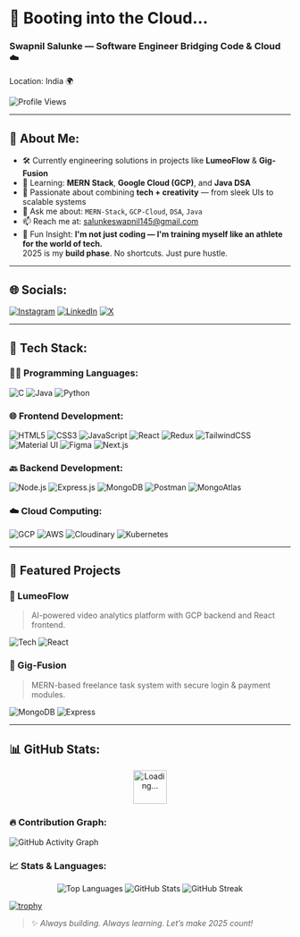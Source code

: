 <h1>💾 Booting into the Cloud...</h1>
<h3>Swapnil Salunke — Software Engineer Bridging Code & Cloud ☁️</h3>
<p>Location: India 🌍</p>

![Profile Views](https://komarev.com/ghpvc/?username=SwapnilSalunke1625&label=Profile%20Views&color=0e75b6&style=flat)

---

## 🧩 About Me:

- 🛠️ Currently engineering solutions in projects like **LumeoFlow** & **Gig-Fusion**
- 🌱 Learning: **MERN Stack**, **Google Cloud (GCP)**, and **Java DSA**
- 🎨 Passionate about combining **tech + creativity** — from sleek UIs to scalable systems
- 💬 Ask me about: `MERN-Stack`, `GCP-Cloud`, `DSA`, `Java`
- 📫 Reach me at: [salunkeswapnil145@gmail.com](mailto:salunkeswapnil145@gmail.com)
- 🎯 Fun Insight: **I'm not just coding — I'm training myself like an athlete for the world of tech.**  
  2025 is my **build phase**. No shortcuts. Just pure hustle.

---

## 🌐 Socials:

[![Instagram](https://img.shields.io/badge/Instagram-E4405F?logo=instagram&style=for-the-badge)](https://instagram.com/SwapnilSalunke01)
[![LinkedIn](https://img.shields.io/badge/LinkedIn-0A66C2?logo=linkedin&style=for-the-badge)](https://linkedin.com/in/swapnilsalunke01)
[![X](https://img.shields.io/badge/X-000000?logo=twitter&style=for-the-badge)](https://twitter.com/swapnil23084)

---

## 🧰 Tech Stack:

### 🧑‍💻 Programming Languages:
![C](https://img.shields.io/badge/C-00599C?style=for-the-badge&logo=c&logoColor=white)
![Java](https://img.shields.io/badge/Java-F80000?style=for-the-badge&logo=openjdk&logoColor=white)
![Python](https://img.shields.io/badge/Python-3776AB?style=for-the-badge&logo=python&logoColor=white)

### 🌐 Frontend Development:
![HTML5](https://img.shields.io/badge/HTML5-E34F26?style=for-the-badge&logo=html5&logoColor=white)
![CSS3](https://img.shields.io/badge/CSS3-1572B6?style=for-the-badge&logo=css3&logoColor=white)
![JavaScript](https://img.shields.io/badge/JavaScript-F7DF1E?style=for-the-badge&logo=javascript&logoColor=black)
![React](https://img.shields.io/badge/React-20232A?style=for-the-badge&logo=react&logoColor=61DAFB)
![Redux](https://img.shields.io/badge/Redux-764ABC?style=for-the-badge&logo=redux&logoColor=white)
![TailwindCSS](https://img.shields.io/badge/TailwindCSS-06B6D4?style=for-the-badge&logo=tailwind-css&logoColor=white)
![Material UI](https://img.shields.io/badge/Material--UI-007FFF?style=for-the-badge&logo=mui&logoColor=white)
![Figma](https://img.shields.io/badge/Figma-F24E1E?style=for-the-badge&logo=figma&logoColor=white)
![Next.js](https://img.shields.io/badge/Next.js-000000?style=for-the-badge&logo=next.js&logoColor=white)

### 🔙 Backend Development:
![Node.js](https://img.shields.io/badge/Node.js-339933?style=for-the-badge&logo=node.js&logoColor=white)
![Express.js](https://img.shields.io/badge/Express.js-000000?style=for-the-badge&logo=express&logoColor=white)
![MongoDB](https://img.shields.io/badge/MongoDB-47A248?style=for-the-badge&logo=mongodb&logoColor=white)
![Postman](https://img.shields.io/badge/Postman-FF6C37?style=for-the-badge&logo=postman&logoColor=white)
![MongoAtlas](https://img.shields.io/badge/MongoDB%20Atlas-004F24?style=for-the-badge&logo=mongodb&logoColor=white)

### ☁️ Cloud Computing:
![GCP](https://img.shields.io/badge/GCP-4285F4?style=for-the-badge&logo=google-cloud&logoColor=white)
![AWS](https://img.shields.io/badge/AWS-232F3E?style=for-the-badge&logo=amazon-aws&logoColor=white)
![Cloudinary](https://img.shields.io/badge/Cloudinary-3448C5?style=for-the-badge&logo=cloudinary&logoColor=white)
![Kubernetes](https://img.shields.io/badge/Kubernetes-326CE5?style=for-the-badge&logo=kubernetes&logoColor=white)

---

## 🚀 Featured Projects

### 🔗 LumeoFlow
> AI-powered video analytics platform with GCP backend and React frontend.

![Tech](https://img.shields.io/badge/GCP-blue?style=flat-square&logo=googlecloud) ![React](https://img.shields.io/badge/React-blue?style=flat-square&logo=react)

### 🔗 Gig-Fusion
> MERN-based freelance task system with secure login & payment modules.

![MongoDB](https://img.shields.io/badge/MongoDB-green?style=flat-square&logo=mongodb) ![Express](https://img.shields.io/badge/Express-black?style=flat-square&logo=express)

---

## 📊 GitHub Stats:

<p align="center">
  <img src="https://raw.githubusercontent.com/SawyerSun/sawyersun/master/images/loading.gif" width="60px" alt="Loading..." />
</p>

### 🔥 Contribution Graph:
![GitHub Activity Graph](https://github-readme-activity-graph.cyclic.app/graph?username=SwapnilSalunke1625&bg_color=0d1117&color=61dafb&line=00bcd4&point=1db954&area=true&hide_border=true)

### 📈 Stats & Languages:
<p align="center">
  <img src="https://github-readme-stats.vercel.app/api/top-langs/?username=SwapnilSalunke1625&layout=compact&theme=tokyonight" alt="Top Languages" />
  <img src="https://github-readme-stats.vercel.app/api?username=SwapnilSalunke1625&show_icons=true&theme=tokyonight" alt="GitHub Stats" />
  <img src="https://streak-stats.demolab.com?user=SwapnilSalunke1625&theme=tokyonight" alt="GitHub Streak" />
</p>

[![trophy](https://github-profile-trophy.vercel.app/?username=SwapnilSalunke1625&theme=gruvbox)](https://github.com/ryo-ma/github-profile-trophy)

> ✨ _Always building. Always learning. Let’s make 2025 count!_
